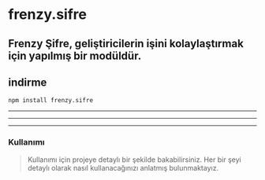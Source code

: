 # frenzy.sifre
Frenzy Şifre, geliştiricilerin işini kolaylaştırmak için yapılmış bir modüldür.
---

## indirme
```
npm install frenzy.sifre
```
---
---
---
### Kullanımı
> Kullanımı için projeye detaylı bir şekilde bakabilirsiniz. Her bir şeyi detaylı olarak nasıl kullanacağınızı anlatmış bulunmaktayız.
